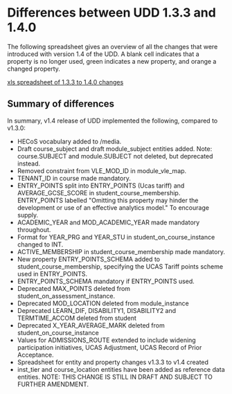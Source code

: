 # Differences between UDD 1.3.3 and 1.4.0

The following spreadsheet gives an overview of all the changes that were introduced with version 1.4 of the UDD. A blank cell indicates that a property is no longer used, green indicates a new property, and orange a changed property. 

[xls spreadsheet of 1.3.3 to 1.4.0 changes][differencesXLS]

[differencesXLS]: media/UDD1.3-1.4.xls "differencesXLS"

## Summary of differences

In summary, v1.4 release of UDD implemented the following, compared to v1.3.0:

- HECoS vocabulary added to /media.
- Draft course_subject and draft module_subject entities added. Note: course.SUBJECT and module.SUBJECT not deleted, but deprecated instead.
- Removed constraint from VLE_MOD_ID in module_vle_map.
- TENANT_ID in course made mandatory.
- ENTRY_POINTS split into ENTRY_POINTS (Ucas tariff) and AVERAGE_GCSE_SCORE in student_course_membership. ENTRY_POINTS labelled "Omitting this property may hinder the development or use of an effective analytics model." To encourage supply.
- ACADEMIC_YEAR and MOD_ACADEMIC_YEAR made mandatory throughout.
- Format for YEAR_PRG and YEAR_STU in student_on_course_instance changed to INT.
- ACTIVE_MEMBERSHIP in student_course_membership made mandatory.
- New property ENTRY_POINTS_SCHEMA added to student_course_membership, specifying the UCAS Tariff points scheme used in ENTRY_POINTS.
- ENTRY_POINTS_SCHEMA mandatory if ENTRY_POINTS used.
- Deprecated MAX_POINTS deleted from student_on_assessment_instance.
- Deprecated MOD_LOCATION deleted from module_instance
- Deprecated LEARN_DIF, DISABILITY1, DISABILITY2 and TERMTIME_ACCOM deleted from student
- Deprecated X_YEAR_AVERAGE_MARK deleted from student_on_course_instance
- Values for ADMISSIONS_ROUTE extended to include widening participation initiatives, UCAS Adjustment, UCAS Record of Prior Acceptance.
- Spreadsheet for entity and property changes v1.3.3 to v1.4 created
- inst_tier and course_location entities have been added as reference data entities. NOTE: THIS CHANGE IS STILL IN DRAFT AND SUBJECT TO FURTHER AMENDMENT.